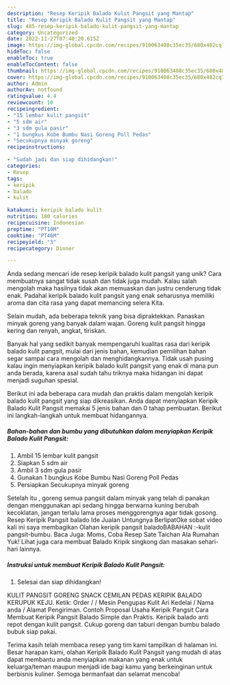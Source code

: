 ```yaml
---
description: "Resep Keripik Balado Kulit Pangsit yang Mantap"
title: "Resep Keripik Balado Kulit Pangsit yang Mantap"
slug: 485-resep-keripik-balado-kulit-pangsit-yang-mantap
category: Uncategorized
date: 2022-11-27T07:40:20.615Z
image: https://img-global.cpcdn.com/recipes/910063408c35ec35/680x482cq70/keripik-balado-kulit-pangsit-foto-resep-utama.jpg
hideToc: false
enableToc: true
enableTocContent: false
thumbnail: https://img-global.cpcdn.com/recipes/910063408c35ec35/680x482cq70/keripik-balado-kulit-pangsit-foto-resep-utama.jpg
cover: https://img-global.cpcdn.com/recipes/910063408c35ec35/680x482cq70/keripik-balado-kulit-pangsit-foto-resep-utama.jpg
author: Admin
authorAv: notfound
ratingvalue: 4.4
reviewcount: 10
recipeingredient:
- "15 lembar kulit pangsit"
- "5 sdm air"
- "3 sdm gula pasir"
- "1 bungkus Kobe Bumbu Nasi Goreng Poll Pedas"
- "Secukupnya minyak goreng"
recipeinstructions:

- "Sudah jadi dan siap dihidangkan!"
categories:
- Resep
tags:
- keripik
- balado
- kulit

katakunci: keripik balado kulit 
nutrition: 180 calories
recipecuisine: Indonesian
preptime: "PT10M"
cooktime: "PT46M"
recipeyield: "3"
recipecategory: Dinner

---
```





Anda sedang mencari ide resep keripik balado kulit pangsit yang unik? Cara membuatnya sangat tidak susah dan tidak juga mudah. Kalau salah mengolah maka hasilnya tidak akan memuaskan dan justru cenderung tidak enak. Padahal keripik balado kulit pangsit yang enak seharusnya memiliki aroma dan cita rasa yang dapat memancing selera Kita.





Selain mudah, ada beberapa teknik yang bisa dipraktekkan. Panaskan minyak goreng yang banyak dalam wajan. Goreng kulit pangsit hingga kering dan renyah, angkat, tiriskan.

Banyak hal yang sedikit banyak mempengaruhi kualitas rasa dari keripik balado kulit pangsit, mulai dari jenis bahan, kemudian pemilihan bahan segar sampai cara mengolah dan menghidangkannya. Tidak usah pusing kalau ingin menyiapkan keripik balado kulit pangsit yang enak di mana pun anda berada, karena asal sudah tahu triknya maka hidangan ini dapat menjadi suguhan spesial.






Berikut ini ada beberapa cara mudah dan praktis dalam mengolah keripik balado kulit pangsit yang siap dikreasikan. Anda dapat menyiapkan Keripik Balado Kulit Pangsit memakai 5 jenis bahan dan 0 tahap pembuatan. Berikut ini langkah-langkah untuk membuat hidangannya.

<!--inarticleads1-->

##### Bahan-bahan dan bumbu yang dibutuhkan dalam menyiapkan Keripik Balado Kulit Pangsit:

1. Ambil 15 lembar kulit pangsit
1. Siapkan 5 sdm air
1. Ambil 3 sdm gula pasir
1. Gunakan 1 bungkus Kobe Bumbu Nasi Goreng Poll Pedas
1. Persiapkan Secukupnya minyak goreng


Setelah itu , goreng semua pangsit dalam minyak yang telah di panakan dengan menggunakan api sedang hingga berwarna kuning berubah kecoklatan, jangan terlalu lama proses menggorengnya agar tidak gosong. Resep Keripik Pangsit balado Ide Jualan Untungnya BerlipatOke sobat video kali ini saya membagikan Olahan keripik pangsit baladoBABAHAN :-kulit pangsit-bumbu. Baca Juga: Moms, Coba Resep Sate Taichan Ala Rumahan Yuk! Lihat juga cara membuat Balado Kripik singkong dan masakan sehari-hari lainnya. 

<!--inarticleads2-->

##### Instruksi untuk membuat Keripik Balado Kulit Pangsit:


1. Selesai dan siap dihidangkan!

KULIT PANGSIT GORENG SNACK CEMILAN PEDAS KERIPIK BALADO KERUPUK KEJU. Ketik: Order / / Mesin Pengupas Kulit Ari Kedelai / Nama anda / Alamat Pengiriman. Contoh Proposal Usaha Keripik Pangsit Cara Membuat Keripik Pangsit Balado Simple dan Praktis. Keripik balado anti repot dengan kulit pangsit. Cukup goreng dan taburi dengan bumbu balado bubuk siap pakai. 

Terima kasih telah membaca resep yang tim kami tampilkan di halaman ini. Besar harapan kami, olahan Keripik Balado Kulit Pangsit yang mudah di atas dapat membantu anda menyiapkan makanan yang enak untuk keluarga/teman maupun menjadi ide bagi kamu yang berkeinginan untuk berbisnis kuliner. Semoga bermanfaat dan selamat mencoba!
